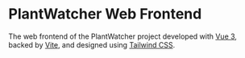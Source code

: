 # PlantWatcher Web Frontend

The web frontend of the PlantWatcher project developed with [Vue 3](https://v3.vuejs.org/), backed by [Vite](https://vitejs.dev/), and designed using [Tailwind CSS](https://tailwindcss.com/).
